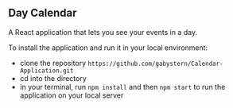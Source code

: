 ## Day Calendar
A React application that lets you see your events in a day. 

To install the application and run it in your local environment: 
- clone the repository `https://github.com/gabystern/Calendar-Application.git`
- cd into the directory 
- in your terminal, run `npm install` and then `npm start` to run the application on your local server
